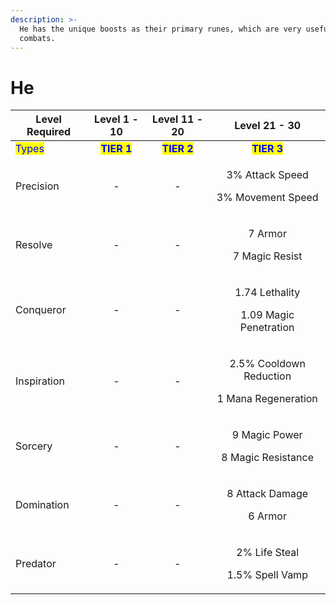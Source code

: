 ```yaml
---
description: >-
  He has the unique boosts as their primary runes, which are very useful in any
  combats.
---
```


# He

| Level Required                         |                 Level 1 - 10                |                Level 11 - 20                |                       Level 21 - 30                      |
| -------------------------------------- | :-----------------------------------------: | :-----------------------------------------: | :------------------------------------------------------: |
| <mark style="color:blue;">Types</mark> | <mark style="color:blue;">**TIER 1**</mark> | <mark style="color:blue;">**TIER 2**</mark> |        <mark style="color:blue;">**TIER 3**</mark>       |
| Precision                              |                      -                      |                      -                      |      <p>3% Attack Speed</p><p>3% Movement Speed</p>      |
| Resolve                                |                      -                      |                      -                      |            <p>7 Armor</p><p>7 Magic Resist</p>           |
| Conqueror                              |                      -                      |                      -                      |    <p>1.74 Lethality</p><p>1.09 Magic Penetration</p>    |
| Inspiration                            |                      -                      |                      -                      | <p>2.5% Cooldown Reduction</p><p>1 Mana Regeneration</p> |
| Sorcery                                |               <p></p><p>-</p>               |                      -                      |       <p>9 Magic Power</p><p>8 Magic Resistance</p>      |
| Domination                             |                      -                      |                      -                      |           <p>8 Attack Damage</p><p>6 Armor</p>           |
| Predator                               |                      -                      |                      -                      |        <p>2% Life Steal</p><p>1.5% Spell Vamp</p>        |
